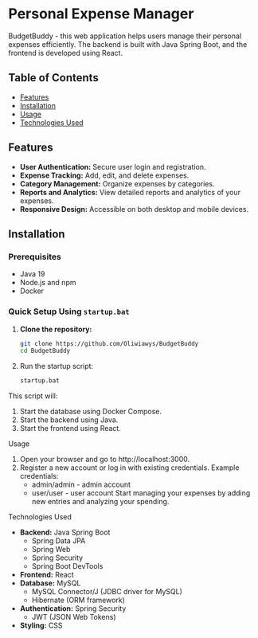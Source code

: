 # Personal Expense Manager

BudgetBuddy - this web application helps users manage their personal expenses efficiently. The backend is built with Java Spring Boot, and the frontend is developed using React.

## Table of Contents
- [Features](#features)
- [Installation](#installation)
- [Usage](#usage)
- [Technologies Used](#technologies-used)

## Features
- **User Authentication:** Secure user login and registration.
- **Expense Tracking:** Add, edit, and delete expenses.
- **Category Management:** Organize expenses by categories.
- **Reports and Analytics:** View detailed reports and analytics of your expenses.
- **Responsive Design:** Accessible on both desktop and mobile devices.

## Installation

### Prerequisites
- Java 19
- Node.js and npm
- Docker

### Quick Setup Using `startup.bat`
1. **Clone the repository:**
   ```bash
   git clone https://github.com/Oliwiawys/BudgetBuddy
   cd BudgetBuddy

2. Run the startup script:
   ```bash
   startup.bat

This script will:
1. Start the database using Docker Compose.
2. Start the backend using Java.
3. Start the frontend using React.

Usage
1. Open your browser and go to http://localhost:3000.
2. Register a new account or log in with existing credentials.
Example credentials:
   - admin/admin - admin account
   - user/user - user account
Start managing your expenses by adding new entries and analyzing your spending.

Technologies Used
- **Backend:** Java Spring Boot
  - Spring Data JPA
  - Spring Web
  - Spring Security
  - Spring Boot DevTools
- **Frontend:** React
- **Database:** MySQL
  - MySQL Connector/J (JDBC driver for MySQL)
  - Hibernate (ORM framework)
- **Authentication:** Spring Security
  - JWT (JSON Web Tokens)
- **Styling:** CSS
